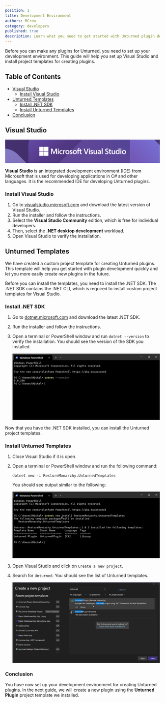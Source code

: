 ```yaml
---
position: 1
title: Development Environment
authors: MCrow
category: developers
published: true
description: Learn what you need to get started with Unturned plugin development.
---
```


Before you can make any plugins for Unturned, you need to set up your development environment. This guide will help you set up Visual Studio and install project templates for creating plugins.

## Table of Contents
- [Visual Studio](#visual-studio)
  - [Install Visual Studio](#install-visual-studio)
- [Unturned Templates](#unturned-templates)
   - [Install .NET SDK](#install-net-sdk)
   - [Install Unturned Templates](#install-unturned-templates)
- [Conclusion](#conclusion)

## Visual Studio
![](assets/visual_studio.png)

**Visual Studio** is an integrated development environment (IDE) from Microsoft that is used for developing applications in C# and other languages. It is the recommended IDE for developing Unturned plugins.

### Install Visual Studio
1. Go to [visualstudio.microsoft.com](https://visualstudio.microsoft.com/) and download the latest version of Visual Studio.
2. Run the installer and follow the instructions. 
3. Select the **Visual Studio Community** edition, which is free for individual developers.
4. Then, select the **.NET desktop development** workload.
5. Open Visual Studio to verify the installation.

## Unturned Templates
We have created a custom project template for creating Unturned plugins. This template will help you get started with plugin development quickly and let you more easily create new plugins in the future.

Before you can install the templates, you need to install the .NET SDK. The .NET SDK contains the .NET CLI, which is required to install custom project templates for Visual Studio.

### Install .NET SDK
1. Go to [dotnet.microsoft.com](https://dotnet.microsoft.com/download) and download the latest .NET SDK.
2. Run the installer and follow the instructions.
3. Open a terminal or PowerShell window and run `dotnet --version` to verify the installation. You should see the version of the SDK you installed.

   ![](assets/dotnet_version.png)

Now that you have the .NET SDK installed, you can install the Unturned project templates.

### Install Unturned Templates

1. Close Visual Studio if it is open.
2. Open a terminal or PowerShell window and run the following command:
   ```shell
   dotnet new -i RestoreMonarchy.UnturnedTemplates
   ```
   You should see output similar to the following:

   ![](assets/unturned_templates.png)
3. Open Visual Studio and click on `Create a new project`.
4. Search for `Unturned`. You should see the list of Unturned templates.

   ![](assets/unturned_templates_list.png)


### Conclusion
You have now set up your development environment for creating Unturned plugins. In the next guide, we will create a new plugin using the **Unturned Plugin** project template we installed.